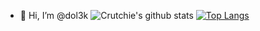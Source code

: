 - 👋 Hi, I’m @dol3k
![Crutchie's github stats](https://github-readme-stats.vercel.app/api?username=dol3k&show_icons=true&theme=dark)
[![Top Langs](https://github-readme-stats.vercel.app/api/top-langs/?username=dol3k&layout=compact&theme=dark)](https://github.com/anuraghazra/github-readme-stats)

